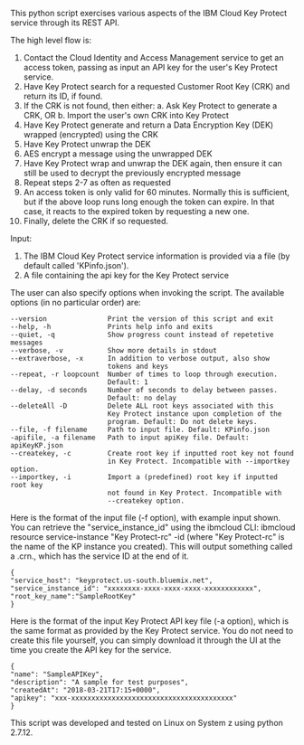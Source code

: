This python script exercises various aspects of the IBM Cloud Key Protect service
through its REST API.

The high level flow is:
1.  Contact the Cloud Identity and Access Management service to get an access token, 
    passing as input an API key for the user's Key Protect service.
2.  Have Key Protect search for a requested Customer Root Key (CRK) and return
    its ID, if found.
3.  If the CRK is not found, then either:
      a. Ask Key Protect to generate a CRK, OR
      b. Import the user's own CRK into Key Protect
4.  Have Key Protect generate and return a Data Encryption Key (DEK) wrapped 
    (encrypted) using the CRK
5.  Have Key Protect unwrap the DEK
6.  AES encrypt a message using the unwrapped DEK
7.  Have Key Protect wrap and unwrap the DEK again, then ensure it can still
    be used to decrypt the previously encrypted message
8.  Repeat steps 2-7 as often as requested
9.  An access token is only valid for 60 minutes. Normally this is sufficient,
    but if the above loop runs long enough the token can expire. In that case,
    it reacts to the expired token by requesting a new one. 
10. Finally, delete the CRK if so requested.

Input:
1. The IBM Cloud Key Protect service information is provided via a file 
(by default called 'KPinfo.json').
2. A file containing the api key for the Key Protect service

The user can also specify options when invoking the script.
The available options (in no particular order) are:

    --version               Print the version of this script and exit
    --help, -h              Prints help info and exits
    --quiet, -q             Show progress count instead of repetetive messages
    --verbose, -v           Show more details in stdout
    --extraverbose, -x      In addition to verbose output, also show 
                            tokens and keys
    --repeat, -r loopcount  Number of times to loop through execution. 
                            Default: 1
    --delay, -d seconds     Number of seconds to delay between passes. 
                            Default: no delay
    --deleteAll -D          Delete ALL root keys associated with this 
                            Key Protect instance upon completion of the
                            program. Default: Do not delete keys.
    --file, -f filename     Path to input file. Default: KPinfo.json
    -apifile, -a filename   Path to input apiKey file. Default: apiKeyKP.json
    --createkey, -c         Create root key if inputted root key not found
                            in Key Protect. Incompatible with --importkey option.
    --importkey, -i         Import a (predefined) root key if inputted root key
                            not found in Key Protect. Incompatible with
                            --createkey option.

Here is the format of the input file (-f option), with example input shown. 
You can retrieve the "service_instance_id" using the ibmcloud CLI: 
ibmcloud resource service-instance "Key Protect-rc" -id 
(where "Key Protect-rc" is the name of the KP instance you created).
This will output something called a .crn., which has the service ID at the end of it. 

    {
    "service_host": "keyprotect.us-south.bluemix.net",
    "service_instance_id": "xxxxxxxx-xxxx-xxxx-xxxx-xxxxxxxxxxxx",
    "root_key_name":"SampleRootKey"
    }

Here is the format of the input Key Protect API key file (-a option), which
is the same format as provided by the Key Protect service. You do not need
to create this file yourself, you can simply download it through the UI at the 
time you create the API key for the service.

    {
    "name": "SampleAPIKey",
    "description": "A sample for test purposes",
    "createdAt": "2018-03-21T17:15+0000",
    "apikey": "xxx-xxxxxxxxxxxxxxxxxxxxxxxxxxxxxxxxxxxxxxxx"
    }    

This script was developed and tested on Linux on System z using python 2.7.12.
